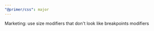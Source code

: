 ```yaml
---
"@primer/css": major
---
```


Marketing: use size modifiers that don't look like breakpoints modifiers
